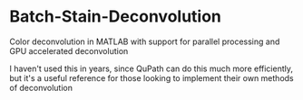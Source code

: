 # Batch-Stain-Deconvolution
Color deconvolution in MATLAB with support for parallel processing and GPU accelerated deconvolution

I haven't used this in years, since QuPath can do this much more efficiently, but it's a useful reference for those looking to implement their own methods of deconvolution
